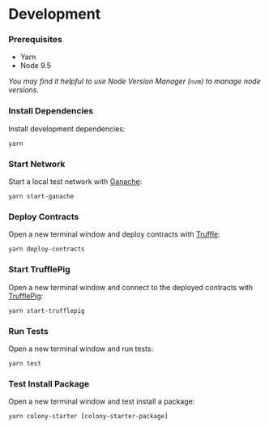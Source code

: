 # Development

### Prerequisites

- Yarn
- Node 9.5

_You may find it helpful to use Node Version Manager (`nvm`) to manage node versions._

### Install Dependencies

Install development dependencies:

```
yarn
```

### Start Network

Start a local test network with [Ganache](https://github.com/trufflesuite/ganache-cli):

```
yarn start-ganache
```

### Deploy Contracts

Open a new terminal window and deploy contracts with [Truffle](https://github.com/trufflesuite/truffle):

```
yarn deploy-contracts
```

### Start TrufflePig

Open a new terminal window and connect to the deployed contracts with [TrufflePig](https://github.com/JoinColony/trufflepig):

```
yarn start-trufflepig
```

### Run Tests

Open a new terminal window and run tests:

```
yarn test
```

### Test Install Package

Open a new terminal window and test install a package:

```
yarn colony-starter [colony-starter-package]
```
